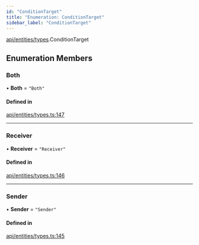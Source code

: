 ```yaml
---
id: "ConditionTarget"
title: "Enumeration: ConditionTarget"
sidebar_label: "ConditionTarget"
---
```


[api/entities/types](../../../../../modules/API/Entities/Types/Types.md).ConditionTarget

## Enumeration Members

### Both

• **Both** = ``"Both"``

#### Defined in

[api/entities/types.ts:147](https://github.com/PolymeshAssociation/polymesh-sdk/blob/fbf6882d0/src/api/entities/types.ts#L147)

___

### Receiver

• **Receiver** = ``"Receiver"``

#### Defined in

[api/entities/types.ts:146](https://github.com/PolymeshAssociation/polymesh-sdk/blob/fbf6882d0/src/api/entities/types.ts#L146)

___

### Sender

• **Sender** = ``"Sender"``

#### Defined in

[api/entities/types.ts:145](https://github.com/PolymeshAssociation/polymesh-sdk/blob/fbf6882d0/src/api/entities/types.ts#L145)
